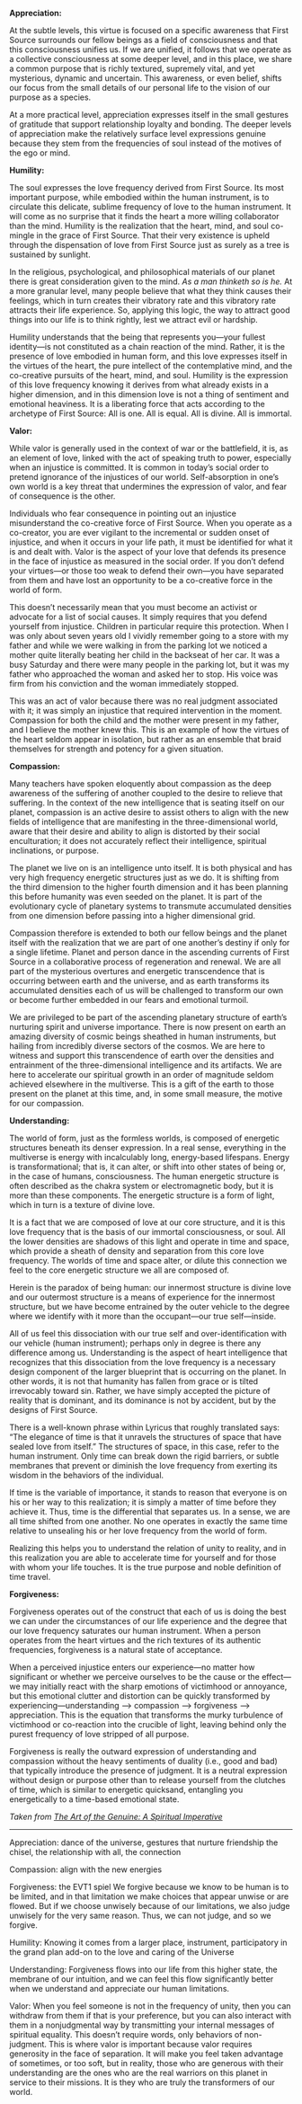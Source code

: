 **Appreciation:**

At the subtle levels, this virtue is focused on a specific awareness that First Source surrounds our fellow beings as a field of consciousness and that this consciousness unifies us. If we are unified, it follows that we operate as a collective consciousness at some deeper level, and in this place, we share a common purpose that is richly textured, supremely vital, and yet mysterious, dynamic and uncertain. This awareness, or even belief, shifts our focus from the small details of our personal life to the vision of our purpose as a species.

At a more practical level, appreciation expresses itself in the small gestures of gratitude that support relationship loyalty and bonding. The deeper levels of appreciation make the relatively surface level expressions genuine because they stem from the frequencies of soul instead of the motives of the ego or mind.

**Humility:**

The soul expresses the love frequency derived from First Source. Its most important purpose, while embodied within the human instrument, is to circulate this delicate, sublime frequency of love to the human instrument. It will come as no surprise that it finds the heart a more willing collaborator than the mind. Humility is the realization that the heart, mind, and soul co-mingle in the grace of First Source. That their very existence is upheld through the dispensation of love from First Source just as surely as a tree is sustained by sunlight.

In the religious, psychological, and philosophical materials of our planet there is great consideration given to the mind. *As a man thinketh so is he.* At a more granular level, many people believe that what they think causes their feelings, which in turn creates their vibratory rate and this vibratory rate attracts their life experience. So, applying this logic, the way to attract good things into our life is to think rightly, lest we attract evil or hardship.

Humility understands that the being that represents you—your fullest identity—is not constituted as a chain reaction of the mind. Rather, it is the presence of love embodied in human form, and this love expresses itself in the virtues of the heart, the pure intellect of the contemplative mind, and the co-creative pursuits of the heart, mind, and soul. Humility is the expression of this love frequency knowing it derives from what already exists in a higher dimension, and in this dimension love is not a thing of sentiment and emotional heaviness. It is a liberating force that acts according to the archetype of First Source: All is one. All is equal. All is divine. All is immortal.

**Valor:**

While valor is generally used in the context of war or the battlefield, it is, as an element of love, linked with the act of speaking truth to power, especially when an injustice is committed. It is common in today’s social order to pretend ignorance of the injustices of our world. Self-absorption in one’s own world is a key threat that undermines the expression of valor, and fear of consequence is the other.

Individuals who fear consequence in pointing out an injustice misunderstand the co-creative force of First Source. When you operate as a co-creator, you are ever vigilant to the incremental or sudden onset of injustice, and when it occurs in your life path, it must be identified for what it is and dealt with. Valor is the aspect of your love that defends its presence in the face of injustice as measured in the social order. If you don’t defend your virtues—or those too weak to defend their own—you have separated from them and have lost an opportunity to be a co-creative force in the world of form.

This doesn’t necessarily mean that you must become an activist or advocate for a list of social causes. It simply requires that you defend yourself from injustice. Children in particular require this protection. When I was only about seven years old I vividly remember going to a store with my father and while we were walking in from the parking lot we noticed a mother quite literally beating her child in the backseat of her car. It was a busy Saturday and there were many people in the parking lot, but it was my father who approached the woman and asked her to stop. His voice was firm from his conviction and the woman immediately stopped.

This was an act of valor because there was no real judgment associated with it; it was simply an injustice that required intervention in the moment. Compassion for both the child and the mother were present in my father, and I believe the mother knew this. This is an example of how the virtues of the heart seldom appear in isolation, but rather as an ensemble that braid themselves for strength and potency for a given situation.

**Compassion:**

Many teachers have spoken eloquently about compassion as the deep awareness of the suffering of another coupled to the desire to relieve that suffering. In the context of the new intelligence that is seating itself on our planet, compassion is an active desire to assist others to align with the new fields of intelligence that are manifesting in the three-dimensional world, aware that their desire and ability to align is distorted by their social enculturation; it does not accurately reflect their intelligence, spiritual inclinations, or purpose.

The planet we live on is an intelligence unto itself. It is both physical and has very high frequency energetic structures just as we do. It is shifting from the third dimension to the higher fourth dimension and it has been planning this before humanity was even seeded on the planet. It is part of the evolutionary cycle of planetary systems to transmute accumulated densities from one dimension before passing into a higher dimensional grid.

Compassion therefore is extended to both our fellow beings and the planet itself with the realization that we are part of one another’s destiny if only for a single lifetime. Planet and person dance in the ascending currents of First Source in a collaborative process of regeneration and renewal. We are all part of the mysterious overtures and energetic transcendence that is occurring between earth and the universe, and as earth transforms its accumulated densities each of us will be challenged to transform our own or become further embedded in our fears and emotional turmoil.

We are privileged to be part of the ascending planetary structure of earth’s nurturing spirit and universe importance. There is now present on earth an amazing diversity of cosmic beings sheathed in human instruments, but hailing from incredibly diverse sectors of the cosmos. We are here to witness and support this transcendence of earth over the densities and entrainment of the three-dimensional intelligence and its artifacts. We are here to accelerate our spiritual growth in an order of magnitude seldom achieved elsewhere in the multiverse. This is a gift of the earth to those present on the planet at this time, and, in some small measure, the motive for our compassion.

**Understanding:**

The world of form, just as the formless worlds, is composed of energetic structures beneath its denser expression. In a real sense, everything in the multiverse is energy with incalculably long, energy-based lifespans. Energy is transformational; that is, it can alter, or shift into other states of being or, in the case of humans, consciousness. The human energetic structure is often described as the chakra system or electromagnetic body, but it is more than these components. The energetic structure is a form of light, which in turn is a texture of divine love.

It is a fact that we are composed of love at our core structure, and it is this love frequency that is the basis of our immortal consciousness, or soul. All the lower densities are shadows of this light and operate in time and space, which provide a sheath of density and separation from this core love frequency. The worlds of time and space alter, or dilute this connection we feel to the core energetic structure we all are composed of.

Herein is the paradox of being human: our innermost structure is divine love and our outermost structure is a means of experience for the innermost structure, but we have become entrained by the outer vehicle to the degree where we identify with it more than the occupant—our true self—inside.

All of us feel this dissociation with our true self and over-identification with our vehicle (human instrument); perhaps only in degree is there any difference among us. Understanding is the aspect of heart intelligence that recognizes that this dissociation from the love frequency is a necessary design component of the larger blueprint that is occurring on the planet. In other words, it is not that humanity has fallen from grace or is tilted irrevocably toward sin. Rather, we have simply accepted the picture of reality that is dominant, and its dominance is not by accident, but by the designs of First Source.

There is a well-known phrase within Lyricus that roughly translated says: “The elegance of time is that it unravels the structures of space that have sealed love from itself.” The structures of space, in this case, refer to the human instrument. Only time can break down the rigid barriers, or subtle membranes that prevent or diminish the love frequency from exerting its wisdom in the behaviors of the individual.

If time is the variable of importance, it stands to reason that everyone is on his or her way to this realization; it is simply a matter of time before they achieve it. Thus, time is the differential that separates us. In a sense, we are all time shifted from one another. No one operates in exactly the same time relative to unsealing his or her love frequency from the world of form.

Realizing this helps you to understand the relation of unity to reality, and in this realization you are able to accelerate time for yourself and for those with whom your life touches. It is the true purpose and noble definition of time travel.

**Forgiveness:**

Forgiveness operates out of the construct that each of us is doing the best we can under the circumstances of our life experience and the degree that our love frequency saturates our human instrument. When a person operates from the heart virtues and the rich textures of its authentic frequencies, forgiveness is a natural state of acceptance.

When a perceived injustice enters our experience—no matter how significant or whether we perceive ourselves to be the cause or the effect—we may initially react with the sharp emotions of victimhood or annoyance, but this emotional clutter and distortion can be quickly transformed by experiencing—understanding –> compassion –> forgiveness –> appreciation. This is the equation that transforms the murky turbulence of victimhood or co-reaction into the crucible of light, leaving behind only the purest frequency of love stripped of all purpose.

Forgiveness is really the outward expression of understanding and compassion without the heavy sentiments of duality (i.e., good and bad) that typically introduce the presence of judgment. It is a neutral expression without design or purpose other than to release yourself from the clutches of time, which is similar to energetic quicksand, entangling you energetically to a time-based emotional state.

*Taken from [The Art of the Genuine: A Spiritual Imperative](https://www.wingmakers.com/6-heart-virtues/the-art-of-the-genuine/)*


----------------------

Appreciation: dance of the universe, gestures that nurture friendship
the chisel, the relationship with all, the connection

Compassion: align with the new energies

Forgiveness: the EVT1 spiel
We forgive because we know to be human is to be limited, and in that limitation we make choices that appear unwise or are flowed. But if we choose unwisely because of our limitations, we also judge unwisely for the very same reason. Thus, we can not judge, and so we forgive.



Humility: Knowing it comes from a larger place, instrument, participatory in the grand plan
add-on to the love and caring of the Universe

Understanding: Forgiveness flows into our life from this higher state, the membrane of our intuition, and we can feel this flow significantly better when we understand and appreciate our human limitations.

Valor: 
When you feel someone is not in the frequency of unity, then you can withdraw from them if that is your preference, but you can also interact with them in a nonjudgmental way by transmitting your internal messages of spiritual equality. This doesn’t require words, only behaviors of non-judgment. This is where valor is important because valor requires generosity in the face of separation. It will make you feel taken advantage of sometimes, or too soft, but in reality, those who are generous with their understanding are the ones who are the real warriors on this planet in service to their missions. It is they who are truly the transformers of our world.